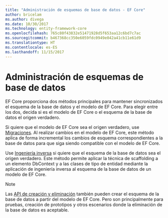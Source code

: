 ```yaml
---
title: "Administración de esquemas de base de datos - EF Core"
author: bricelam
ms.author: divega
ms.date: 10/30/2017
ms.technology: entity-framework-core
ms.openlocfilehash: 765c80f43832e51471928d5f653aa12c6bd7c7ac
ms.sourcegitcommit: b467368cc350e6059fdc0949e042a41cb11e61d9
ms.translationtype: HT
ms.contentlocale: es-ES
ms.lasthandoff: 11/15/2017
---
```

# <a name="managing-database-schemas"></a>Administración de esquemas de base de datos
EF Core proporciona dos métodos principales para mantener sincronizados el esquema de la base de datos y el modelo de EF Core. Para elegir entre los dos, decida si es el modelo de EF Core o el esquema de la base de datos el origen verdadero.

Si quiere que el modelo de EF Core sea el origen verdadero, use [Migraciones][1]. Al realizar cambios en el modelo de EF Core, este método aplica de forma incremental los cambios de esquema correspondientes a la base de datos para que siga siendo compatible con el modelo de EF Core.

Use [Ingeniería inversa][2] si quiere que el esquema de la base de datos sea el origen verdadero. Este método permite aplicar la técnica de scaffolding a un elemento DbContext y a las clases de tipo de entidad mediante la aplicación de ingeniería inversa al esquema de la base de datos de un modelo de EF Core.

> [!NOTE]
> Las [API de creación y eliminación][3] también pueden crear el esquema de la base de datos a partir del modelo de EF Core. Pero son principalmente para pruebas, creación de prototipos y otros escenarios donde la eliminación de la base de datos es aceptable.


  [1]: migrations/index.md
  [2]: scaffolding.md
  [3]: ensure-created.md
